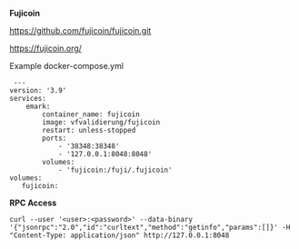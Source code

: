 **Fujicoin**

https://github.com/fujicoin/fujicoin.git

https://fujicoin.org/


Example docker-compose.yml

     ---
    version: '3.9'
    services:
        emark:
            container_name: fujicoin
            image: vfvalidierung/fujicoin
            restart: unless-stopped
            ports:
                - '38348:38348'
                - '127.0.0.1:8048:8048'
            volumes:
                - 'fujicoin:/fuji/.fujicoin'
    volumes:
       fujicoin:

**RPC Access**

    curl --user '<user>:<password>' --data-binary '{"jsonrpc":"2.0","id":"curltext","method":"getinfo","params":[]}' -H "Content-Type: application/json" http://127.0.0.1:8048
